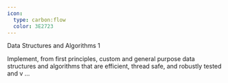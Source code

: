 ```yaml
---
icon:
  type: carbon:flow
  color: 3E2723
---
```

Data Structures and Algorithms 1

Implement, from first principles, custom and general purpose data structures and algorithms that are efficient, thread safe, and robustly tested and v ... 
